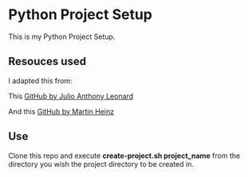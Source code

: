# Python Project Setup

This is my Python Project Setup.

## Resouces used

I adapted this from:

This [GitHub by Julio Anthony Leonard](https://github.com/imjuanleonard/pybase)

And this [GitHub by Martin Heinz](https://github.com/MartinHeinz/python-project-blueprint)

## Use

Clone this repo and execute **create-project.sh project_name** from the directory
you wish the project directory to be created in.
